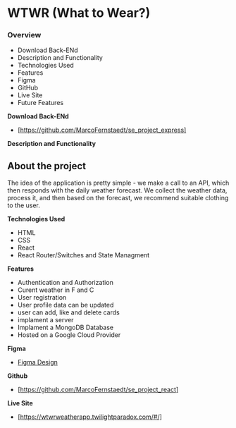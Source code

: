 # WTWR (What to Wear?)

### Overview

- Download Back-ENd
- Description and Functionality
- Technologies Used
- Features
- Figma
- GitHub
- Live Site
- Future Features

**Download Back-ENd**

- [https://github.com/MarcoFernstaedt/se_project_express]

**Description and Functionality**

## About the project

The idea of the application is pretty simple - we make a call to an API, which then responds with the daily weather forecast. We collect the weather data, process it, and then based on the forecast, we recommend suitable clothing to the user.

**Technologies Used**

- HTML
- CSS
- React
- React Router/Switches and State Managment

**Features**

- Authentication and Authorization
- Curent weather in F and C
- User registration
- User profile data can be updated
- user can add, like and delete cards
- implament a server
- Implament a MongoDB Database
- Hosted on a Google Cloud Provider

**Figma**

- [Figma Design](https://www.figma.com/file/DTojSwldenF9UPKQZd6RRb/Sprint-10%3A-WTWR)

**Github**

- [https://github.com/MarcoFernstaedt/se_project_react]

**Live Site**

- [https://wtwrweatherapp.twilightparadox.com/#/]
